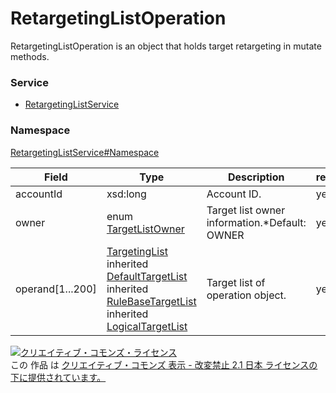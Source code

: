 

# RetargetingListOperation

RetargetingListOperation is an object that holds target retargeting in mutate methods.

### Service

+ [RetargetingListService](../../services/RetargetingListService.md)

### Namespace

[RetargetingListService#Namespace](../../services/RetargetingListService.md#namespace)

| Field | Type | Description | response | add | set |
| ----- | ---- | ----------- | -------- | --------- | --------- |
| accountId | xsd:long | Account ID. | yes | Requirement | Requirement | |
| owner | enum [TargetListOwner](./TargetListOwner.md) | Target list owner information.*Default: OWNER | yes | Optional | - | |
| operand[1...200] | [TargetingList](./TargetingList.md)<br>inherited [DefaultTargetList](./DefaultTargetList.md)<br>inherited [RuleBaseTargetList](./RuleBaseTargetList.md)<br>inherited [LogicalTargetList](./LogicalTargetList.md) | Target list of operation object. | yes | Requirement | Requirement | |

<a rel="license" href="http://creativecommons.org/licenses/by-nd/2.1/jp/"><img alt="クリエイティブ・コモンズ・ライセンス" style="border-width:0" src="https://i.creativecommons.org/l/by-nd/2.1/jp/88x31.png" /></a><br />この 作品 は <a rel="license" href="http://creativecommons.org/licenses/by-nd/2.1/jp/">クリエイティブ・コモンズ 表示 - 改変禁止 2.1 日本 ライセンスの下に提供されています。</a>
